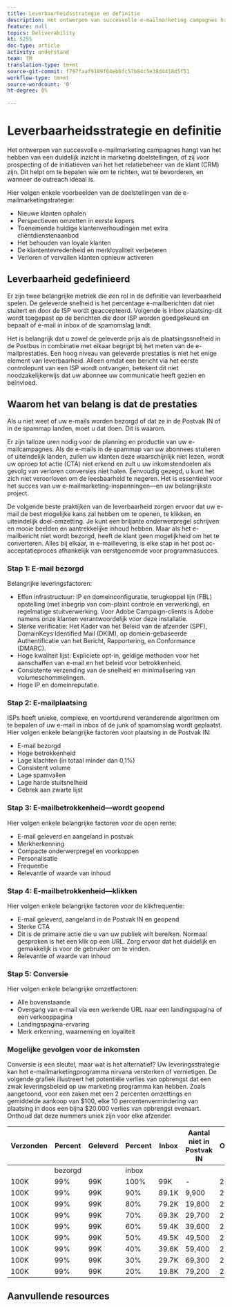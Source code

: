 ```yaml
---
title: Leverbaarheidsstrategie en definitie
description: Het ontwerpen van succesvolle e-mailmarketing campagnes hangt van het hebben van een duidelijk inzicht in marketing doelstellingen, of zij voor prospecting of de initiatieven van het het relatiebeheer van de klant (CRM) zijn. Dit helpt om te bepalen wie om te richten, wat te bevorderen, en wanneer de outreach ideaal is.
feature: null
topics: Deliverability
kt: 5255
doc-type: article
activity: understand
team: TM
translation-type: tm+mt
source-git-commit: f797faaf9189f64eb6fc57b84c5e38d4418d5f51
workflow-type: tm+mt
source-wordcount: '0'
ht-degree: 0%

---
```



# Leverbaarheidsstrategie en definitie

Het ontwerpen van succesvolle e-mailmarketing campagnes hangt van het hebben van een duidelijk inzicht in marketing doelstellingen, of zij voor prospecting of de initiatieven van het het relatiebeheer van de klant (CRM) zijn. Dit helpt om te bepalen wie om te richten, wat te bevorderen, en wanneer de outreach ideaal is.

Hier volgen enkele voorbeelden van de doelstellingen van de e-mailmarketingstrategie:

* Nieuwe klanten ophalen
* Perspectieven omzetten in eerste kopers
* Toenemende huidige klantenverhoudingen met extra cliëntdienstenaanbod
* Het behouden van loyale klanten
* De klantentevredenheid en merkloyaliteit verbeteren
* Verloren of vervallen klanten opnieuw activeren

## Leverbaarheid gedefinieerd

Er zijn twee belangrijke metriek die een rol in de definitie van leverbaarheid spelen. De geleverde snelheid is het percentage e-mailberichten dat niet stuitert en door de ISP wordt geaccepteerd. Volgende is inbox plaatsing-dit wordt toegepast op de berichten die door ISP worden goedgekeurd en bepaalt of e-mail in inbox of de spamomslag landt.

Het is belangrijk dat u zowel de geleverde prijs als de plaatsingssnelheid in de Postbus in combinatie met elkaar begrijpt bij het meten van de e-mailprestaties. Een hoog niveau van geleverde prestaties is niet het enige element van leverbaarheid. Alleen omdat een bericht via het eerste controlepunt van een ISP wordt ontvangen, betekent dit niet noodzakelijkerwijs dat uw abonnee uw communicatie heeft gezien en beïnvloed.

## Waarom het van belang is dat de prestaties

Als u niet weet of uw e-mails worden bezorgd of dat ze in de Postvak IN of in de spammap landen, moet u dat doen. Dit is waarom.

Er zijn talloze uren nodig voor de planning en productie van uw e-mailcampagnes. Als de e-mails in de spammap van uw abonnees stuiteren of uiteindelijk landen, zullen uw klanten deze waarschijnlijk niet lezen, wordt uw oproep tot actie (CTA) niet erkend en zult u uw inkomstendoelen als gevolg van verloren conversies niet halen. Eenvoudig gezegd, u kunt het zich niet veroorloven om de leesbaarheid te negeren. Het is essentieel voor het succes van uw e-mailmarketing-inspanningen—en uw belangrijkste project.

De volgende beste praktijken van de leverbaarheid zorgen ervoor dat uw e-mail de best mogelijke kans zal hebben om te openen, te klikken, en uiteindelijk doel-omzetting. Je kunt een briljante onderwerpregel schrijven en mooie beelden en aantrekkelijke inhoud hebben. Maar als het e-mailbericht niet wordt bezorgd, heeft de klant geen mogelijkheid om het te converteren. Alles bij elkaar, in e-maillevering, is elke stap in het post ac-acceptatieproces afhankelijk van eerstgenoemde voor programmasucces.

### Stap 1: E-mail bezorgd

Belangrijke leveringsfactoren:

* Effen infrastructuur: IP en domeinconfiguratie, terugkoppel lijn (FBL) opstelling (met inbegrip van com-plaint controle en verwerking), en regelmatige stuitverwerking. Voor Adobe Campaign-clients is Adobe namens onze klanten verantwoordelijk voor deze installatie.
* Sterke verificatie: Het Kader van het Beleid van de afzender (SPF), DomainKeys Identified Mail (DKIM), op domein-gebaseerde Authentificatie van het Bericht, Rapportering, en Conformance (DMARC).
* Hoge kwaliteit lijst: Expliciete opt-in, geldige methoden voor het aanschaffen van e-mail en het beleid voor betrokkenheid.
* Consistente verzending van de snelheid en minimalisering van volumeschommelingen.
* Hoge IP en domeinreputatie.

### Stap 2: E-mailplaatsing

ISPs heeft unieke, complexe, en voortdurend veranderende algoritmen om te bepalen of uw e-mail in inbox of de junk of spamomslag wordt geplaatst.
Hier volgen enkele belangrijke factoren voor plaatsing in de Postvak IN:

* E-mail bezorgd
* Hoge betrokkenheid
* Lage klachten (in totaal minder dan 0,1%)
* Consistent volume
* Lage spamvallen
* Lage harde stuitsnelheid
* Gebrek aan zwarte lijst

### Stap 3: E-mailbetrokkenheid—wordt geopend

Hier volgen enkele belangrijke factoren voor de open rente:

* E-mail geleverd en aangeland in postvak
* Merkherkenning
* Compacte onderwerpregel en voorkoppen
* Personalisatie
* Frequentie
* Relevantie of waarde van inhoud

### Stap 4: E-mailbetrokkenheid—klikken

Hier volgen enkele belangrijke factoren voor de klikfrequentie:

* E-mail geleverd, aangeland in de Postvak IN en geopend
* Sterke CTA
* Dit is de primaire actie die u van uw publiek wilt bereiken. Normaal gesproken is het een klik op een URL. Zorg ervoor dat het duidelijk en gemakkelijk is voor de gebruiker om te vinden.
* Relevantie of waarde van inhoud

### Stap 5: Conversie

Hier volgen enkele belangrijke omzetfactoren:

* Alle bovenstaande
* Overgang van e-mail via een werkende URL naar een landingspagina of een verkooppagina
* Landingspagina-ervaring
* Merk erkenning, waarneming en loyaliteit

### Mogelijke gevolgen voor de inkomsten

Conversie is een sleutel, maar wat is het alternatief? Uw leveringsstrategie kan het e-mailmarketingprogramma nirvana versterken of vernietigen. De volgende grafiek illustreert het potentiële verlies van opbrengst dat een zwak leveringsbeleid op uw marketing programma kan hebben. Zoals aangetoond, voor een zaken met een 2 percenten omzettings en gemiddelde aankoop van $100, elke 10 percentenvermindering van plaatsing in doos een bijna $20.000 verlies van opbrengst evenaart. Onthoud dat deze nummers uniek zijn voor elke afzender.

| Verzonden | Percent | Geleverd | Percent | Inbox | Aantal niet in Postvak IN | Omrekeningskoers | Aantal verloren gegane | Gemiddeld | Verloren |
|------|-----------|-----------|----------|-------|---------------------|-----------------|-----------------|----------|-----------|
|  | bezorgd |  | inbox |  |  |  | Conversies | aankoop | inkomsten |
| 100K | 99% | 99K | 100% | 99K | - | 2% | 0 | $100 | $ - |
| 100K | 99% | 99K | 90% | 89.1K | 9,900 | 2% | 198 | $100 | $19,800 |
| 100K | 99% | 99K | 80% | 79.2K | 19,800 | 2% | 396 | $100 | $39,600 |
| 100K | 99% | 99K | 70% | 69.3K | 29,700 | 2% | 594 | $100 | $59,400 |
| 100K | 99% | 99K | 60% | 59.4K | 39,600 | 2% | 792 | $100 | $79,200 |
| 100K | 99% | 99K | 50% | 49.5K | 49,500 | 2% | 990 | $100 | $99,000 |
| 100K | 99% | 99K | 40% | 39.6K | 59,400 | 2% | 1188 | $100 | $118,800 |
| 100K | 99% | 99K | 30% | 29.7K | 69,300 | 2% | 1386 | $100 | $138,600 |
| 100K | 99% | 99K | 20% | 19.8K | 79,200 | 2% | 1584 | $100 | $158,400 |

## Aanvullende resources
